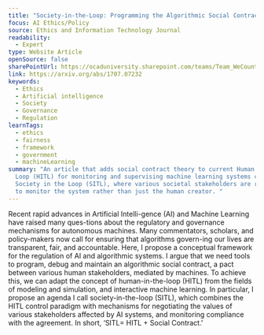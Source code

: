 ```yaml
---
title: "Society‑in‑the‑Loop: Programming the Algorithmic Social Contract "
focus: AI Ethics/Policy
source: Ethics and Information Technology Journal
readability:
  - Expert
type: Website Article
openSource: false
sharePointUrl: https://ocaduniversity.sharepoint.com/teams/Team_WeCount/Shared%20Documents/Resources%20and%20Tools/Literature%20(curated)/Society%20in%20the%20loop%20Programming%20the%20algorithmic%20social%20contract.pdf
link: https://arxiv.org/abs/1707.07232
keywords:
  - Ethics 
  - Artificial intelligence
  - Society
  - Governance
  - Regulation
learnTags:
  - ethics
  - fairness
  - framework
  - government
  - machineLearning
summary: "An article that adds social contract theory to current Human in the
  Loop (HITL) for monitoring and supervising machine learning systems called
  Society in the Loop (SITL), where various societal stakeholders are required
  to monitor the system rather than just the human creator. "
---
```

Recent rapid advances in Artificial Intelli-gence (AI) and Machine Learning have raised many ques-tions about the regulatory and governance mechanisms for autonomous machines. Many commentators, scholars, and policy-makers now call for ensuring that algorithms govern-ing our lives are transparent, fair, and accountable. Here, I propose a conceptual framework for the regulation of AI and algorithmic systems. I argue that we need tools to program, debug and maintain an algorithmic social contract, a pact between various human stakeholders, mediated by machines. To achieve this, we can adapt the concept of human-in-the-loop (HITL) from the fields of modeling and simulation, and interactive machine learning. In particular, I propose an agenda I call society-in-the-loop (SITL), which combines the HITL control paradigm with mechanisms for negotiating the values of various stakeholders affected by AI systems, and monitoring compliance with the agreement. In short, ‘SITL= HITL + Social Contract.'
